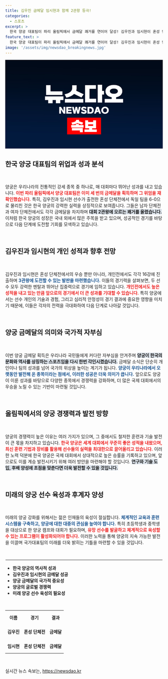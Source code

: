 ```yaml
---
title: 김우진 금메달 임시현과 함께 2관왕 등극!
categories:
  - 스포츠
excerpt: >
  한국 양궁 대표팀이 파리 올림픽에서 금메달 쾌거를 연이어 달성! 김우진과 임시현이 혼성 단체전에서 독일을 꺾으며 2관왕에 오른 가운데, 개인전에서도 3관왕을 노린다. 이들의 활약으로 한국의 금메달 수는 벌써 7개에 달했다!
feature_text: >
  한국 양궁 대표팀이 파리 올림픽에서 금메달 쾌거를 연이어 달성! 김우진과 임시현이 혼성 단체전에서 독일을 꺾으며 2관왕에 오른 가운데, 개인전에서도 3관왕을 노린다. 이들의 활약으로 한국의 금메달 수는 벌써 7개에 달했다!
image: '/assets/img/newsdao_breakingnews.jpg'
---
```


<p><img src="/assets/img/newsdao_breakingnews.jpg" alt="flaretime 속보" /></p>

<h2 data-ke-size="size26">한국 양궁 대표팀의 위업과 성과 분석</h2>

<p data-ke-size="size16">&nbsp;</p>

<p>양궁은 우리나라의 전통적인 강세 종목 중 하나로, 매 대회마다 뛰어난 성과를 내고 있습니다. <b><span style="color: #ee2323;">이번 파리 올림픽에서 양궁 대표팀은 이미 세 번의 금메달을 획득하며 그 위엄을 재확인했습니다.</span></b> 특히, 김우진과 임시현 선수가 출전한 혼성 단체전에서 독일 팀을 6-0으로 물리친 것은 한국 양궁의 강력한 실력을 상징적으로 보여줍니다. 그들은 남자 단체전과 여자 단체전에서도 각각 금메달을 차지하며 <b><span style="background-color: #21538527;">대회 2관왕에 오르는 쾌거를 올렸습니다.</span></b> 이처럼 한국 양궁의 성장은 국내 외에서 많은 주목을 받고 있으며, 성공적인 경기를 바탕으로 다음 단계에 도전할 기회를 모색하고 있습니다.</p>

<p data-ke-size="size16">&nbsp;</p>

<h2 data-ke-size="size26">김우진과 임시현의 개인 성적과 향후 전망</h2>

<p data-ke-size="size16">&nbsp;</p>

<p>김우진과 임시현은 혼성 단체전에서의 우승 뿐만 아니라, 개인전에서도 각각 16강에 진출하며 <b><span style="color: #1a5490;">3관왕에 도전할 수 있는 발판을 마련했습니다.</span></b> 이들의 경기력을 살펴보면, 두 선수 모두 강력한 멘탈과 뛰어난 집중력으로 경기에 임하고 있습니다. <b><span style="color: #ee2323;">개인전에서도 높은 성적을 내고 있는 만큼 앞으로의 경기에서 더 큰 성과를 기대할 수 있습니다.</span></b> 특히 양궁에서는 선수 개인의 기술과 경험, 그리고 심리적 안정성이 경기 결과에 중요한 영향을 미치기 때문에, 이들은 각자의 전력을 극대화하여 다음 단계로 나아갈 것입니다.</p>

<p data-ke-size="size16">&nbsp;</p>

<h2 data-ke-size="size26">양궁 금메달의 의미와 국가적 자부심</h2>

<p data-ke-size="size16">&nbsp;</p>

<p>이번 양궁 금메달 획득은 우리나라 국민들에게 커다란 자부심을 안겨주며 <b><span style="background-color: #21538527;">양궁이 한국의 문화와 역사를 상징하는 스포츠임을 다시 한번 각인시켰습니다.</span></b> 금메달 소식은 단순히 개인이나 팀의 성과를 넘어 국가의 위상을 높이는 계기가 됩니다. <b><span style="color: #1a5490;">양궁이 우리나라에서 오랫동안 발전해 온 종목이라는 점에서, 이러한 성공은 더욱 의미가 큽니다.</span></b> 앞으로도 양궁이 이룬 성과를 바탕으로 다양한 종목에서 경쟁력을 강화하며, 더 많은 국제 대회에서의 우승을 노릴 수 있는 기반이 마련될 것입니다.</p>

<p data-ke-size="size16">&nbsp;</p>

<h2 data-ke-size="size26">올림픽에서의 양궁 경쟁력과 발전 방향</h2>

<p data-ke-size="size16">&nbsp;</p>

<p>양궁의 경쟁력이 높은 이유는 여러 가지가 있으며, 그 중에서도 철저한 훈련과 기술 발전이 큰 몫을 차지하고 있습니다. <b><span style="color: #ee2323;">한국 양궁은 세계 대회에서 꾸준히 좋은 성적을 내왔으며, 최신 훈련 기법과 장비를 활용해 선수들의 실력을 최대한으로 끌어올리고 있습니다.</span></b> 이러한 노력 덕분에 한국 양궁은 국제 대회에서 상대적으로 높은 승률을 기록하고 있으며, 앞으로도 이를 계승 발전시키기 위해 여러 방안을 마련해야 할 것입니다. <b><span style="background-color: #21538527;">연구와 기술 도입, 후배 양성에 초점을 맞춘다면 더욱 발전할 수 있을 것입니다.</span></b></p>

<p data-ke-size="size16">&nbsp;</p>

<h2 data-ke-size="size26">미래의 양궁 선수 육성과 후계자 양성</h2>

<p data-ke-size="size16">&nbsp;</p>

<p>미래의 양궁 강화를 위해서는 젊은 인재들의 육성이 절실합니다. <b><span style="color: #1a5490;">체계적인 교육과 훈련 시스템을 구축하고, 양궁에 대한 대중의 관심을 높여야 합니다.</span></b> 특히 초등학생과 중학생을 대상으로 한 양궁 캠프와 대회가 필요하며, <b><span style="color: #ee2323;">유망 선수를 발굴하고 체계적으로 육성할 수 있는 프로그램이 활성화되어야 합니다.</span></b> 이러한 노력을 통해 양궁의 지속 가능한 발전을 이끌며 국가대표팀의 미래를 더욱 밝히는 기틀을 마련할 수 있을 것입니다.</p>

<p data-ke-size="size16">&nbsp;</p>

<hr style="border:1px solid #eeeeee;"/>

<ul>
    <li><b>한국 양궁의 역사적 성과</b></li>
    <li><b>김우진과 임시현의 금메달 성공</b></li>
    <li><b>양궁 금메달의 국가적 중요성</b></li>
    <li><b>양궁의 글로벌 경쟁력</b></li>
    <li><b>미래 양궁 선수 육성의 필요성</b></li>
</ul>

<p data-ke-size="size16">&nbsp;</p>

<table style="width:100%;">
    <tr>
        <td style="text-align: center; height: 40px;"><b>이름</b></td>
        <td style="text-align: center; height: 40px;"><b>경기</b></td>
        <td style="text-align: center; height: 40px;"><b>결과</b></td>
    </tr>
    <tr>
        <td style="text-align: center; height: 40px;"><b>김우진</b></td>
        <td style="text-align: center; height: 40px;"><b>혼성 단체전</b></td>
        <td style="text-align: center; height: 40px;"><b>금메달</b></td>
    </tr>
    <tr>
        <td style="text-align: center; height: 40px;"><b>임시현</b></td>
        <td style="text-align: center; height: 40px;"><b>혼성 단체전</b></td>
        <td style="text-align: center; height: 40px;"><b>금메달</b></td>
    </tr>
</table>

<p data-ke-size="size16">&nbsp;</p>
실시간 뉴스 속보는, <a href="https://newsdao.kr" rel="dofollow">https://newsdao.kr</a>



